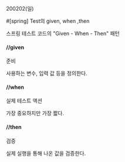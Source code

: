200202(일)

#[spring] Test의 given, when ,then

스프링 테스트 코드의 "Given - When - Then" 패턴



#### //given

준비

사용하는 변수, 입력 값 등을 정의한다.



#### //when

실제 테스트 액션

가장 중요하지만 가장 짧다.



#### //then

검증

실제 실행을 통해 나온 값을 검증한다.